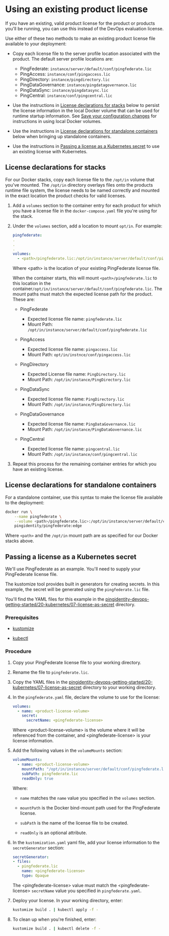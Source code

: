 # Using an existing product license

If you have an existing, valid product license for the product or products you'll be running, you can use this instead of the DevOps evaluation license. 

Use either of these two methods to make an existing product license file available to your deployment:

* Copy each license file to the server profile location associated with the product. The default server profile locations are:
  - PingFederate: `instance/server/default/conf/pingfederate.lic`
  - PingAccess: `instance/conf/pingaccess.lic`
  - PingDirectory: `instance/pingdirectory.lic`
  - PingDataGovernance: `instance/pingdatagovernance.lic`
  - PingDataSync: `instance/pingdatasync.lic`
  - PingCentral: `instance/conf/pingcentral.lic`

* Use the instructions in [License declarations for stacks](#stacksLic) below to persist the license information in the local Docker volume that can be used for runtime startup information. See [Save your configuration changes](saveConfigs.md) for instructions in using local Docker volumes.

* Use the instructions in [License declarations for standalone containers](#standaloneLic) below when bringing up standalone containers.

* Use the instructions in [Passing a license as a Kubernetes secret](#k8sLic) to use an existing license with Kubernetes.

<a name="stacksLic"></a>
## License declarations for stacks

For our Docker stacks, copy each license file to the `/opt/in` volume that you've mounted. The `/opt/in` directory overlays files onto the products runtime file system, the license needs to be named correctly and mounted in the exact location the product checks for valid licenses.

 1. Add a `volumes` section to the container entry for each product for which you have a license file in the `docker-compose.yaml` file you're using for the stack.
 2. Under the `volumes` section, add a location to mount `opt/in`. For example:

    ```yaml
    pingfederate:
    .
    .
    .
    volumes:
      - <path>/pingfederate.lic:/opt/in/instance/server/default/conf/pingfederate.lic
    ```

    Where \<path> is the location of your existing PingFederate license file.

    When the container starts, this will mount `<path>/pingfederate.lic` to this location in the container`/opt/in/instance/server/default/conf/pingfederate.lic`. The mount paths must match the expected license path for the product. These are:

    * PingFederate
      - Expected license file name: `pingfederate.lic`
      - Mount Path: `/opt/in/instance/server/default/conf/pingfederate.lic`

    * PingAccess
      - Expected license file name: `pingaccess.lic`
      - Mount Path: `opt/in/instnce/conf/pingaccess.lic`

    * PingDirectory
      - Expected License file name: `PingDirectory.lic`
      - Mount Path: `/opt/in/instance/PingDirectory.lic`

    * PingDataSync
      - Expected license file name: `PingDirectory.lic`
      - Mount Path: `/opt/in/instance/PingDirectory.lic`

    * PingDataGovernance
      - Expected license file name: `PingDataGovernance.lic`
      - Mount Path: `/opt/in/instance/PingDataGovernance.lic`

    * PingCentral
      - Expected license file name: `pingcentral.lic`
      - Mount Path: `/opt/in/instance/conf/pingcentral.lic`

 3. Repeat this process for the remaining container entries for which you have an existing license.

<a name="standaloneLic"></a>
## License declarations for standalone containers

For a standalone container, use this syntax to make the license file available to the deployment:

   ```bash
   docker run \
       --name pingfederate \
       --volume <path>/pingfederate.lic>:/opt/in/instance/server/default/conf/pingfederate.lic
       pingidentity/pingfederate:edge
   ```

   Where `<path>` and the `/opt/in` mount path are as specified for our Docker stacks above.

<a name="k8sLic"></a>
## Passing a license as a Kubernetes secret

We'll use PingFederate as an example. You'll need to supply your PingFederate license file.

The kustomize tool provides built in generators for creating secrets. In this example, the secret will be generated using the `pingfederate.lic` file.

You'll find the YAML files for this example in the [pingidentity-devops-getting-started/20-kubernetes/07-license-as-secret](../20-kubernetes/07-license-as-secret/) directory.

### Prerequisites

* [kustomize](https://kustomize.io/)

* [kubectl](https://kubernetes.io/docs/tasks/tools/install-kubectl/) 

### Procedure

1. Copy your PingFederate license file to your working directory.

2. Rename the file to `pingfederate.lic`.

3. Copy the YAML files in the [pingidentity-devops-getting-started/20-kubernetes/07-license-as-secret](../20-kubernetes/07-license-as-secret/) directory to your working directory. 

4. In the `pingfederate.yaml` file, declare the volume to use for the license: 
   
   ```yaml
   volumes:
     - name: <product-license-volume>
       secret:
         secretName: <pingfederate-license>
   ```   

   Where \<product-license-volume> is the volume where it will be referenced from the container, and \<pingfederate-license> is your license information. 

5. Add the following values in the `volumeMounts` section:

   ```yaml
   volumeMounts:
     - name: <product-license-volume>
       mountPath: "/opt/in/instance/server/default/conf/pingfederate.lic"
       subPath: pingfederate.lic
       readOnly: true
   ```

   Where:

     * `name` matches the `name` value you specified in the `volumes` section.
    
     * `mountPath` is the Docker bind-mount path used for the PingFederate license.
    
     * `subPath` is the name of the license file to be created.
    
     * `readOnly` is an optional attribute.

6. In the `kustomization.yaml` yaml file, add your license information to the `secretGenerator` section:

   ```yaml
   secretGenerator:
   - files:
     - pingfederate.lic
       name: <pingfederate-license>
       type: Opaque
   ```

   The \<pingfederate-license> value must match the \<pingfederate-license> `secretName` value you specified in `pingfederate.yaml`.

7. Deploy your license. In your working directory, enter:

   ```bash
   kustomize build . | kubectl apply -f -
   ```

8. To clean up when you're finished, enter:

   ```bash
   kustomize build . | kubectl delete -f -
   ```
